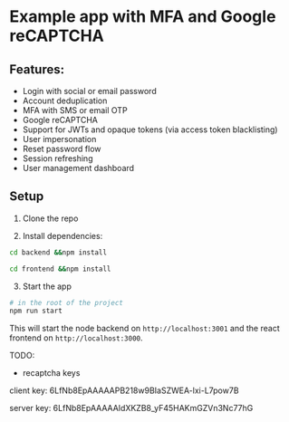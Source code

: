 # Example app with MFA and Google reCAPTCHA

## Features:
- Login with social or email password
- Account deduplication
- MFA with SMS or email OTP
- Google reCAPTCHA
- Support for JWTs and opaque tokens (via access token blacklisting)
- User impersonation
- Reset password flow
- Session refreshing
- User management dashboard


## Setup
1. Clone the repo

2. Install dependencies: 

```bash
cd backend &&npm install
```

```bash
cd frontend &&npm install
```

3. Start the app

```bash
# in the root of the project
npm run start
```

This will start the node backend on `http://localhost:3001` and the react frontend on `http://localhost:3000`.

TODO:
- recaptcha keys

client key: 6LfNb8EpAAAAAPB218w9BIaSZWEA-lxi-L7pow7B

server key: 6LfNb8EpAAAAAIdXKZB8_yF45HAKmGZVn3Nc77hG